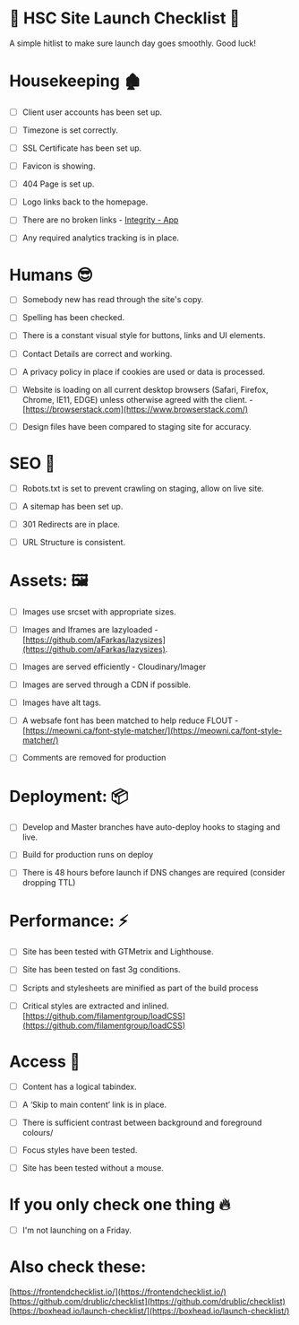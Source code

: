 
# 🚀 HSC Site Launch Checklist 🚀

A simple hitlist to make sure launch day goes smoothly. Good luck!


# Housekeeping 🏚

- [ ]  Client user accounts has been set up.
- [ ]  Timezone is set correctly.
- [ ]  SSL Certificate has been set up.
- [ ]  Favicon is showing.
- [ ]  404 Page is set up.
- [ ]  Logo links back to the homepage.
- [ ]  There are no broken links - [Integrity - App](https://peacockmedia.software/mac/integrity/free.html)
- [ ]  Any required analytics tracking is in place.



# Humans 😎

- [ ]  Somebody new has read through the site's copy. 
- [ ]  Spelling has been checked.
- [ ]  There is a constant visual style for buttons, links and UI elements.
- [ ]  Contact Details are correct and working.
- [ ]  A privacy policy in place if cookies are used or data is processed.
- [ ]  Website is loading on all current desktop browsers  (Safari, Firefox, Chrome, IE11, EDGE) unless otherwise agreed with the client. - [https://browserstack.com](https://www.browserstack.com/)
- [ ]   Design files have been compared to staging site for accuracy.



# SEO 🤖

- [ ]   Robots.txt is set to prevent crawling on staging, allow on live site.
- [ ]   A sitemap has been set up.
- [ ]   301 Redirects are in place.
- [ ]   URL Structure is consistent.



# Assets: 🖼

- [ ]  Images use srcset with appropriate sizes.
- [ ]  Images and Iframes are lazyloaded - [https://github.com/aFarkas/lazysizes](https://github.com/aFarkas/lazysizes).
- [ ]  Images are served efficiently - Cloudinary/Imager
- [ ]  Images are served through a CDN if possible.
- [ ]  Images have alt tags.
- [ ]  A websafe font has been matched to help reduce FLOUT - [https://meowni.ca/font-style-matcher/](https://meowni.ca/font-style-matcher/)
- [ ]   Comments are removed for production



# Deployment: 📦

- [ ]   Develop and Master branches have auto-deploy hooks to staging and live.
- [ ]   Build for production runs on deploy
- [ ]   There is 48 hours before launch if DNS changes are required  (consider dropping TTL)
  


# Performance: ️⚡

- [ ]   Site has been tested with GTMetrix and Lighthouse.
- [ ]   Site has been tested on fast 3g conditions.
- [ ]   Scripts and stylesheets are minified as part of the build process
- [ ]   Critical styles are extracted and inlined. [https://github.com/filamentgroup/loadCSS](https://github.com/filamentgroup/loadCSS)
 
 

# Access 🤘

- [ ]   Content has a logical tabindex.
- [ ]   A ‘Skip to main content’ link is in place.
- [ ]   There is sufficient contrast between background and foreground colours/
- [ ]   Focus styles have been tested.
- [ ]   Site has been tested without a mouse.



# If you only check one thing 🔥
- [ ]  I'm not launching on a Friday.



# Also check these:
[https://frontendchecklist.io/](https://frontendchecklist.io/)  
[https://github.com/drublic/checklist](https://github.com/drublic/checklist)
[https://boxhead.io/launch-checklist/](https://boxhead.io/launch-checklist/)
